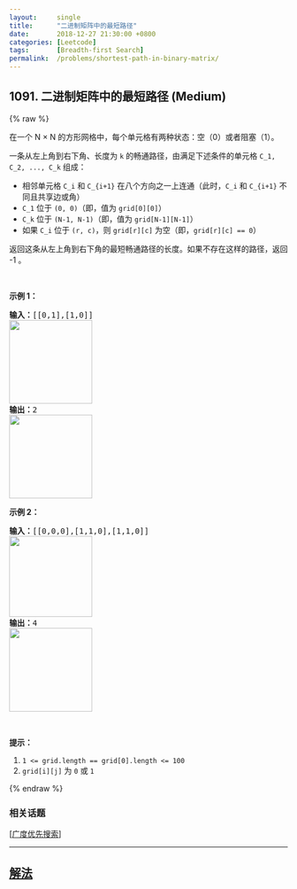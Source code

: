 ```yaml
---
layout:     single
title:      "二进制矩阵中的最短路径"
date:       2018-12-27 21:30:00 +0800
categories: [Leetcode]
tags:       [Breadth-first Search]
permalink:  /problems/shortest-path-in-binary-matrix/
---
```


## 1091. 二进制矩阵中的最短路径 (Medium)

{% raw %}

<p>在一个&nbsp;N &times;&nbsp;N 的方形网格中，每个单元格有两种状态：空（0）或者阻塞（1）。</p>

<p>一条从左上角到右下角、长度为 <code>k</code> 的畅通路径，由满足下述条件的单元格&nbsp;<code>C_1, C_2, ..., C_k</code>&nbsp;组成：</p>

<ul>
	<li>相邻单元格&nbsp;<code>C_i</code> 和&nbsp;<code>C_{i+1}</code>&nbsp;在八个方向之一上连通（此时，<code>C_i</code> 和&nbsp;<code>C_{i+1}</code>&nbsp;不同且共享边或角）</li>
	<li><code>C_1</code> 位于&nbsp;<code>(0, 0)</code>（即，值为&nbsp;<code>grid[0][0]</code>）</li>
	<li><code>C_k</code>&nbsp;位于&nbsp;<code>(N-1, N-1)</code>（即，值为&nbsp;<code>grid[N-1][N-1]</code>）</li>
	<li>如果 <code>C_i</code> 位于&nbsp;<code>(r, c)</code>，则 <code>grid[r][c]</code>&nbsp;为空（即，<code>grid[r][c] ==&nbsp;0</code>）</li>
</ul>

<p>返回这条从左上角到右下角的最短畅通路径的长度。如果不存在这样的路径，返回 -1 。</p>

<p>&nbsp;</p>

<p><strong>示例 1：</strong></p>

<pre><strong>输入：</strong>[[0,1],[1,0]]
<img alt="" src="https://assets.leetcode-cn.com/aliyun-lc-upload/uploads/2019/06/16/example1_1.png" style="height: 151px; width: 150px;">
<strong>输出：</strong>2
<img alt="" src="https://assets.leetcode-cn.com/aliyun-lc-upload/uploads/2019/06/16/example1_2.png" style="height: 151px; width: 150px;">
</pre>

<p><strong>示例 2：</strong></p>

<pre><strong>输入：</strong>[[0,0,0],[1,1,0],[1,1,0]]
<img alt="" src="https://assets.leetcode-cn.com/aliyun-lc-upload/uploads/2019/06/16/example2_1.png" style="height: 146px; width: 150px;">
<strong>输出：</strong>4
<img alt="" src="https://assets.leetcode-cn.com/aliyun-lc-upload/uploads/2019/06/16/example2_2.png" style="height: 151px; width: 150px;">
</pre>

<p>&nbsp;</p>

<p><strong>提示：</strong></p>

<ol>
	<li><code>1 &lt;= grid.length == grid[0].length &lt;= 100</code></li>
	<li><code>grid[i][j]</code> 为&nbsp;<code>0</code> 或&nbsp;<code>1</code></li>
</ol>

{% endraw %}

### 相关话题
  [[广度优先搜索](https://github.com/openset/leetcode/tree/master/tag/breadth-first-search/README.md)]

---

## [解法](https://github.com/openset/leetcode/tree/master/problems/shortest-path-in-binary-matrix)
